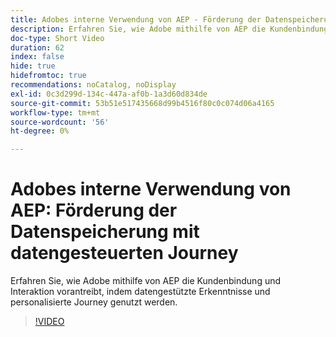 ```yaml
---
title: Adobes interne Verwendung von AEP - Förderung der Datenspeicherung mit datengesteuerten Journey
description: Erfahren Sie, wie Adobe mithilfe von AEP die Kundenbindung und Interaktion vorantreibt, indem datengestützte Erkenntnisse und personalisierte Journey genutzt werden.
doc-type: Short Video
duration: 62
index: false
hide: true
hidefromtoc: true
recommendations: noCatalog, noDisplay
exl-id: 0c3d299d-134c-447a-af0b-1a3d60d834de
source-git-commit: 53b51e517435668d99b4516f80c0c074d06a4165
workflow-type: tm+mt
source-wordcount: '56'
ht-degree: 0%

---
```


# Adobes interne Verwendung von AEP: Förderung der Datenspeicherung mit datengesteuerten Journey

Erfahren Sie, wie Adobe mithilfe von AEP die Kundenbindung und Interaktion vorantreibt, indem datengestützte Erkenntnisse und personalisierte Journey genutzt werden.

<!-- 62_S655_3442541_61_adobes-internal-use-of-aep-driving-retention-with-datadriven-journeys -->
>[!VIDEO](https://video.tv.adobe.com/v/3458264/?learn=on&enablevpops=true)
